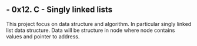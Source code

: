 ## - 0x12. C - Singly linked lists
This project focus on data structure and algorithm. In particular singly linked list data structure. Data will be structure in node where node contains values and pointer to address.
